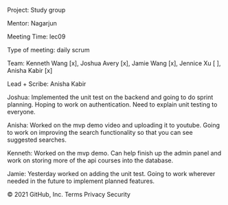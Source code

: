 Project: Study group

Mentor: Nagarjun

Meeting Time: lec09

Type of meeting: daily scrum

Team: Kenneth Wang [x], Joshua Avery [x], Jamie Wang [x], Jennice Xu [ ], Anisha Kabir [x]

Lead + Scribe: Anisha Kabir

Joshua: Implemented the unit test on the backend and going to do sprint planning. Hoping to work on authentication. Need to explain unit testing to everyone.

Anisha: Worked on the mvp demo video and uploading it to youtube. Going to work on improving the search functionality so that you can see suggested searches.

Kenneth: Worked on the mvp demo. Can help finish up the admin panel and work on storing more of the api courses into the database.

Jamie: Yesterday worked on adding the unit test. Going to work wherever needed in the future to implement planned features.

© 2021 GitHub, Inc.
Terms
Privacy
Security
